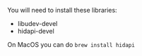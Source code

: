 

You will need to install these libraries:
* libudev-devel
* hidapi-devel

On MacOS you can do `brew install hidapi`
